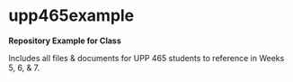 # upp465example
**Repository Example for Class**

Includes all files & documents for UPP 465 students to reference in Weeks 5, 6, & 7.  



